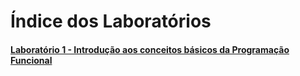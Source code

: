 # Índice dos Laboratórios

#### [Laboratório 1 - Introdução aos conceitos básicos da Programação Funcional](https://github.com/corelioBH/design-app-java/tree/master/Programacao%20Funcional/src/laboratorio1/)
